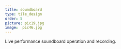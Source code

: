 ```yaml
---
title: soundboard
type: tile_design
order: 5
picture: pic19.jpg
image:  pic46.jpg
---
```

Live performance soundboard operation and recording.
